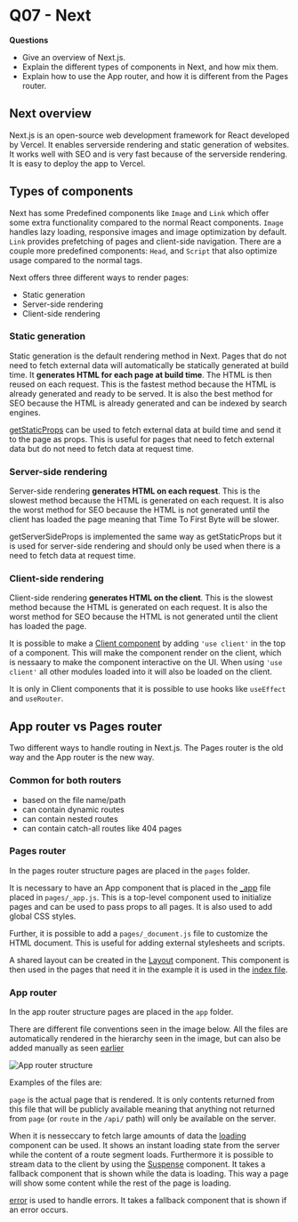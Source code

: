 # Q07 - Next

**Questions**

- Give an overview of Next.js.
- Explain the different types of components in Next, and how mix them.
- Explain how to use the App router, and how it is different from the Pages router.

## Next overview

Next.js is an open-source web development framework for React developed by Vercel. It enables serverside rendering and static generation of websites. It works well with SEO and is very fast because of the serverside rendering. It is easy to deploy the app to Vercel.

## Types of components

Next has some Predefined components like `Image` and `Link` which offer some extra functionality compared to the normal React components. `Image` handles lazy loading, responsive images and image optimization by default. `Link` provides prefetching of pages and client-side navigation. There are a couple more predefined components: `Head`, and `Script` that also optimize usage compared to the normal tags.

Next offers three different ways to render pages:

- Static generation
- Server-side rendering
- Client-side rendering

### Static generation

Static generation is the default rendering method in Next. Pages that do not need to fetch external data will automatically be statically generated at build time. It **generates HTML for each page at build time**. The HTML is then reused on each request. This is the fastest method because the HTML is already generated and ready to be served. It is also the best method for SEO because the HTML is already generated and can be indexed by search engines.

[getStaticProps](./nextjs-blog/pages/posts/[id].js) can be used to fetch external data at build time and send it to the page as props. This is useful for pages that need to fetch external data but do not need to fetch data at request time.

### Server-side rendering

Server-side rendering **generates HTML on each request**. This is the slowest method because the HTML is generated on each request. It is also the worst method for SEO because the HTML is not generated until the client has loaded the page meaning that Time To First Byte will be slower.

getServerSideProps is implemented the same way as getStaticProps but it is used for server-side rendering and should only be used when there is a need to fetch data at request time.

### Client-side rendering

Client-side rendering **generates HTML on the client**. This is the slowest method because the HTML is generated on each request. It is also the worst method for SEO because the HTML is not generated until the client has loaded the page.

It is possible to make a [Client component](.\nextjs-dashboard\app\ui\invoices\pagination.tsx) by adding `'use client'` in the top of a component. This will make the component render on the client, which is nessaary to make the component interactive on the UI. When using `'use client'` all other modules loaded into it will also be loaded on the client.

It is only in Client components that it is possible to use hooks like `useEffect` and `useRouter`. 

## App router vs Pages router

Two different ways to handle routing in Next.js. The Pages router is the old way and the App router is the new way.

### Common for both routers

- based on the file name/path
- can contain dynamic routes
- can contain nested routes
- can contain catch-all routes like 404 pages

### Pages router

In the pages router structure pages are placed in the `pages` folder. 

It is necessary to have an App component that is placed in the [_app](./nextjs-blog/pages/_app.js) file placed in `pages/_app.js`. This is a top-level component used to initialize pages and can be used to pass props to all pages. It is also used to add global CSS styles.

Further, it is possible to add a `pages/_document.js` file to customize the HTML document. This is useful for adding external stylesheets and scripts.

A shared layout can be created in the [Layout](./nextjs-blog/components/layout.js) component. This component is then used in the pages that need it in the example it is used in the [index file](./nextjs-blog/pages/index.js).

### App router

In the app router structure pages are placed in the `app` folder.

There are different file conventions seen in the image below. All the files are automatically rendered in the hierarchy seen in the image, but can also be added manually as seen [earlier](.\nextjs-dashboard\app\dashboard/(overview)\page.tsx)

![App router structure](https://nextjs.org/_next/image?url=%2Fdocs%2Flight%2Ffile-conventions-component-hierarchy.png&w=1920&q=75&dpl=dpl_6CEmJB9zVD2hrQWKMJxksLPfyWfB)

Examples of the files are:

`page` is the actual page that is rendered. It is only contents returned from this file that will be publicly available meaning that anything not returned from `page` (or `route` in the `/api/` path) will only be available on the server.

When it is nesseccary to fetch large amounts of data the [loading](./nextjs-dashboard/app/dashboard/(overview)/loading.tsx) component can be used. It shows an instant loading state from the server while the content of a route segment loads. Furthermore it is possible to stream data to the client by using the [Suspense](./nextjs-dashboard/app/dashboard/(overview)/page.tsx) component. It takes a fallback component that is shown while the data is loading. This way a page will show some content while the rest of the page is loading.

[error](.\nextjs-dashboard\app\dashboard\invoices\error.tsx) is used to handle errors. It takes a fallback component that is shown if an error occurs.
